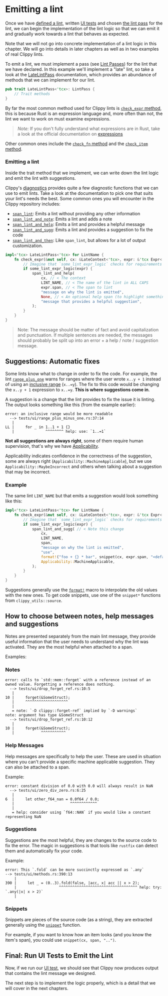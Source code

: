 # Emitting a lint

Once we have [defined a lint](defining_lints.md), written [UI
tests](writing_tests.md) and chosen [the lint pass](lint_passes.md) for the lint,
we can begin the implementation of the lint logic so that we can emit it and
gradually work towards a lint that behaves as expected.

Note that we will not go into concrete implementation of a lint logic in this
chapter. We will go into details in later chapters as well as in two examples of
real Clippy lints.

To emit a lint, we must implement a pass (see [Lint Passes](lint_passes.md)) for
the lint that we have declared. In this example we'll implement a "late" lint,
so take a look at the [LateLintPass][late_lint_pass] documentation, which
provides an abundance of methods that we can implement for our lint.

```rust
pub trait LateLintPass<'tcx>: LintPass {
    // Trait methods
}
```

By far the most common method used for Clippy lints is [`check_expr`
method][late_check_expr], this is because Rust is an expression language and,
more often than not, the lint we want to work on must examine expressions.

> _Note:_ If you don't fully understand what expressions are in Rust, take a
> look at the official documentation on [expressions][rust_expressions]

Other common ones include the [`check_fn` method][late_check_fn] and the
[`check_item` method][late_check_item].

### Emitting a lint

Inside the trait method that we implement, we can write down the lint logic and
emit the lint with suggestions.

Clippy's [diagnostics] provides quite a few diagnostic functions that we can use
to emit lints. Take a look at the documentation to pick one that suits your
lint's needs the best. Some common ones you will encounter in the Clippy
repository includes:

- [`span_lint`]: Emits a lint without providing any other information
- [`span_lint_and_note`]: Emits a lint and adds a note
- [`span_lint_and_help`]: Emits a lint and provides a helpful message
- [`span_lint_and_sugg`]: Emits a lint and provides a suggestion to fix the code
- [`span_lint_and_then`]: Like `span_lint`, but allows for a lot of output
  customization.

```rust
impl<'tcx> LateLintPass<'tcx> for LintName {
    fn check_expr(&mut self, cx: &LateContext<'tcx>, expr: &'tcx Expr<'_>)  {
        // Imagine that `some_lint_expr_logic` checks for requirements for emitting the lint
        if some_lint_expr_logic(expr) {
            span_lint_and_help(
                cx, // < The context
                LINT_NAME, // < The name of the lint in ALL CAPS
                expr.span, // < The span to lint
                "message on why the lint is emitted",
                None, // < An optional help span (to highlight something in the lint)
                "message that provides a helpful suggestion",
            );
        }
    }
}
```

> Note: The message should be matter of fact and avoid capitalization and
> punctuation. If multiple sentences are needed, the messages should probably be
> split up into an error + a help / note / suggestion message.

## Suggestions: Automatic fixes

Some lints know what to change in order to fix the code. For example, the lint
[`range_plus_one`][range_plus_one] warns for ranges where the user wrote `x..y +
1` instead of using an [inclusive range][inclusive_range] (`x..=y`). The fix to
this code would be changing the `x..y + 1` expression to `x..=y`. **This is
where suggestions come in**.

A suggestion is a change that the lint provides to fix the issue it is linting.
The output looks something like this (from the example earlier):

```text
error: an inclusive range would be more readable
  --> tests/ui/range_plus_minus_one.rs:37:14
   |
LL |     for _ in 1..1 + 1 {}
   |              ^^^^^^^^ help: use: `1..=1`
```

**Not all suggestions are always right**, some of them require human
supervision, that's why we have [Applicability][applicability].

Applicability indicates confidence in the correctness of the suggestion, some
are always right (`Applicability::MachineApplicable`), but we use
`Applicability::MaybeIncorrect` and others when talking about a suggestion that
may be incorrect.

### Example

The same lint `LINT_NAME` but that emits a suggestion would look something like this:

```rust
impl<'tcx> LateLintPass<'tcx> for LintName {
    fn check_expr(&mut self, cx: &LateContext<'tcx>, expr: &'tcx Expr<'_>)  {
        // Imagine that `some_lint_expr_logic` checks for requirements for emitting the lint
        if some_lint_expr_logic(expr) {
            span_lint_and_sugg( // < Note this change
                cx,
                LINT_NAME,
                span,
                "message on why the lint is emitted",
                "use",
                format!("foo + {} * bar", snippet(cx, expr.span, "<default>")), // < Suggestion
                Applicability::MachineApplicable,
            );
        }
    }
}
```

Suggestions generally use the [`format!`][format_macro] macro to interpolate the
old values with the new ones. To get code snippets, use one of the `snippet*`
functions from `clippy_utils::source`.

## How to choose between notes, help messages and suggestions

Notes are presented separately from the main lint message, they provide useful
information that the user needs to understand why the lint was activated. They
are the most helpful when attached to a span.

Examples:

### Notes

```text
error: calls to `std::mem::forget` with a reference instead of an owned value. Forgetting a reference does nothing.
  --> tests/ui/drop_forget_ref.rs:10:5
   |
10 |     forget(&SomeStruct);
   |     ^^^^^^^^^^^^^^^^^^^
   |
   = note: `-D clippy::forget-ref` implied by `-D warnings`
note: argument has type &SomeStruct
  --> tests/ui/drop_forget_ref.rs:10:12
   |
10 |     forget(&SomeStruct);
   |            ^^^^^^^^^^^
```

### Help Messages

Help messages are specifically to help the user. These are used in situation
where you can't provide a specific machine applicable suggestion. They can also
be attached to a span.

Example:

```text
error: constant division of 0.0 with 0.0 will always result in NaN
  --> tests/ui/zero_div_zero.rs:6:25
   |
6  |     let other_f64_nan = 0.0f64 / 0.0;
   |                         ^^^^^^^^^^^^
   |
   = help: consider using `f64::NAN` if you would like a constant representing NaN
```

### Suggestions

Suggestions are the most helpful, they are changes to the source code to fix the
error. The magic in suggestions is that tools like `rustfix` can detect them and
automatically fix your code.

Example:

```text
error: This `.fold` can be more succinctly expressed as `.any`
--> tests/ui/methods.rs:390:13
    |
390 |     let _ = (0..3).fold(false, |acc, x| acc || x > 2);
    |                   ^^^^^^^^^^^^^^^^^^^^^^^^^^^^^^^^^^^ help: try: `.any(|x| x > 2)`
    |
```

### Snippets

Snippets are pieces of the source code (as a string), they are extracted
generally using the [`snippet`][snippet_fn] function.

For example, if you want to know how an item looks (and you know the item's
span), you could use `snippet(cx, span, "..")`.

## Final: Run UI Tests to Emit the Lint

Now, if we run our [UI test](writing_tests.md), we should see that Clippy now
produces output that contains the lint message we designed.

The next step is to implement the logic properly, which is a detail that we will
cover in the next chapters.

[diagnostics]: https://doc.rust-lang.org/nightly/nightly-rustc/clippy_utils/diagnostics/index.html
[late_check_expr]: https://doc.rust-lang.org/nightly/nightly-rustc/rustc_lint/trait.LateLintPass.html#method.check_expr
[late_check_fn]: https://doc.rust-lang.org/nightly/nightly-rustc/rustc_lint/trait.LateLintPass.html#method.check_fn
[late_check_item]: https://doc.rust-lang.org/nightly/nightly-rustc/rustc_lint/trait.LateLintPass.html#method.check_item
[late_lint_pass]: https://doc.rust-lang.org/nightly/nightly-rustc/rustc_lint/trait.LateLintPass.html
[rust_expressions]: https://doc.rust-lang.org/reference/expressions.html
[`span_lint`]: https://doc.rust-lang.org/beta/nightly-rustc/clippy_utils/diagnostics/fn.span_lint.html
[`span_lint_and_note`]: https://doc.rust-lang.org/beta/nightly-rustc/clippy_utils/diagnostics/fn.span_lint_and_note.html
[`span_lint_and_help`]: https://doc.rust-lang.org/nightly/nightly-rustc/clippy_utils/diagnostics/fn.span_lint_and_help.html
[`span_lint_and_sugg`]: https://doc.rust-lang.org/nightly/nightly-rustc/clippy_utils/diagnostics/fn.span_lint_and_sugg.html
[`span_lint_and_then`]: https://doc.rust-lang.org/beta/nightly-rustc/clippy_utils/diagnostics/fn.span_lint_and_then.html
[range_plus_one]: https://rust-lang.github.io/rust-clippy/master/index.html#range_plus_one
[inclusive_range]: https://doc.rust-lang.org/std/ops/struct.RangeInclusive.html
[applicability]: https://doc.rust-lang.org/beta/nightly-rustc/rustc_errors/enum.Applicability.html
[snippet_fn]: https://doc.rust-lang.org/beta/nightly-rustc/clippy_utils/source/fn.snippet.html
[format_macro]: https://doc.rust-lang.org/std/macro.format.html
